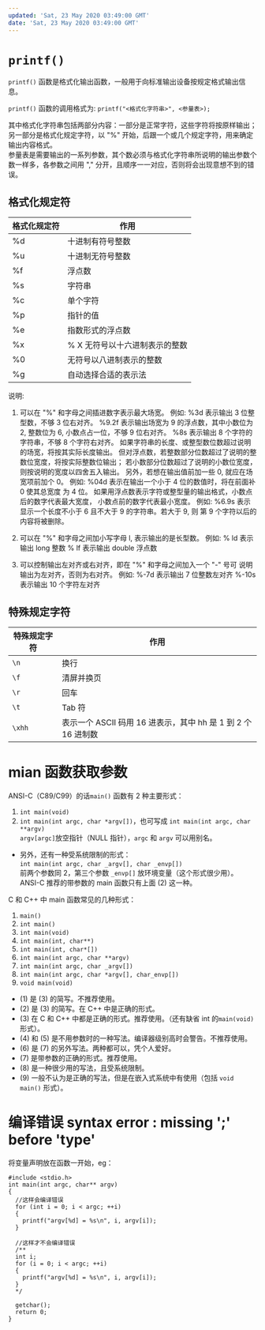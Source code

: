 ```yaml
---
updated: 'Sat, 23 May 2020 03:49:00 GMT'
date: 'Sat, 23 May 2020 03:49:00 GMT'
---
```


# `printf()`

`printf()` 函数是格式化输出函数，一般用于向标准输出设备按规定格式输出信息。

`printf()` 函数的调用格式为: `printf("<格式化字符串>", <参量表>);`

其中格式化字符串包括两部分内容：一部分是正常字符，这些字符将按原样输出；另一部分是格式化规定字符，以 "%" 开始，后跟一个或几个规定字符，用来确定输出内容格式。\
参量表是需要输出的一系列参数，其个数必须与格式化字符串所说明的输出参数个数一样多，各参数之间用 "," 分开，且顺序一一对应，否则将会出现意想不到的错误。

## 格式化规定符

| 格式化规定符 | 作用                |
| ------ | ----------------- |
| %d     | 十进制有符号整数          |
| %u     | 十进制无符号整数          |
| %f     | 浮点数               |
| %s     | 字符串               |
| %c     | 单个字符              |
| %p     | 指针的值              |
| %e     | 指数形式的浮点数          |
| %x     | % X 无符号以十六进制表示的整数 |
| %0     | 无符号以八进制表示的整数      |
| %g     | 自动选择合适的表示法        |

说明:

1.  可以在 "%" 和字母之间插进数字表示最大场宽。
    例如: %3d 表示输出 3 位整型数，不够 3 位右对齐。
    %9.2f 表示输出场宽为 9 的浮点数，其中小数位为 2, 整数位为 6,
    小数点占一位，不够 9 位右对齐。
    %8s 表示输出 8 个字符的字符串，不够 8 个字符右对齐。
    如果字符串的长度、或整型数位数超过说明的场宽，将按其实际长度输出。
    但对浮点数，若整数部分位数超过了说明的整数位宽度，将按实际整数位输出；
    若小数部分位数超过了说明的小数位宽度，则按说明的宽度以四舍五入输出。
    另外，若想在输出值前加一些 0, 就应在场宽项前加个 0。
    例如: %04d 表示在输出一个小于 4 位的数值时，将在前面补 0 使其总宽度
    为 4 位。
    如果用浮点数表示字符或整型量的输出格式，小数点后的数字代表最大宽度，
    小数点前的数字代表最小宽度。
    例如: %6.9s 表示显示一个长度不小于 6 且不大于 9 的字符串。若大于 9, 则
    第 9 个字符以后的内容将被删除。

2.  可以在 "%" 和字母之间加小写字母 l, 表示输出的是长型数。
    例如: % ld 表示输出 long 整数
    % lf 表示输出 double 浮点数

3.  可以控制输出左对齐或右对齐，即在 "%" 和字母之间加入一个 "-" 号可
    说明输出为左对齐，否则为右对齐。
    例如: %-7d 表示输出 7 位整数左对齐
    %-10s 表示输出 10 个字符左对齐

## 特殊规定字符

| 特殊规定字符 | 作用                                          |
| ------ | ------------------------------------------- |
| `\n`   | 换行                                          |
| `\f`   | 清屏并换页                                       |
| `\r`   | 回车                                          |
| `\t`   | Tab 符                                       |
| `\xhh` | 表示一个 ASCII 码用 16 进表示，其中 hh 是 1 到 2 个 16 进制数 |

# mian 函数获取参数

ANSI-C（C89/C99）的话`main()` 函数有 2 种主要形式：

1.  `int main(void)`
2.  `int main(int argc, char *argv[])`，也可写成 `int main(int argc, char **argv)`\
    `argv[argc]`放空指针（NULL 指针），`argc` 和 `argv` 可以用别名。

-   另外，还有一种受系统限制的形式：\
    `int main(int argc, char _argv[], char _envp[])`\
    前两个参数同 2，第三个参数 `_envp[]` 放环境变量（这个形式很少用）。\
    ANSI-C 推荐的带参数的 main 函数只有上面 (2) 这一种。

C 和 C++ 中 main 函数常见的几种形式：

1.  `main()`
2.  `int main()`
3.  `int main(void)`
4.  `int main(int, char**)`
5.  `int main(int, char*[])`
6.  `int main(int argc, char **argv)`
7.  `int main(int argc, char _argv[])`
8.  `int main(int argc, char *argv[], char_envp[])`
9.  `void main(void)`

-   (1) 是 (3) 的简写。不推荐使用。
-   (2) 是 (3) 的简写。在 C++ 中是正确的形式。
-   (3) 在 C 和 C++ 中都是正确的形式。推荐使用。（还有缺省 int 的`main(void)` 形式）。
-   (4) 和 (5) 是不用参数时的一种写法。编译器级别高时会警告。不推荐使用。
-   (6) 是 (7) 的另外写法。两种都可以，凭个人爱好。
-   (7) 是带参数的正确的形式。推荐使用。
-   (8) 是一种很少用的写法，且受系统限制。
-   (9) 一般不认为是正确的写法，但是在嵌入式系统中有使用（包括 `void main()` 形式）。

# 编译错误 syntax error : missing ';' before 'type'

将变量声明放在函数一开始，eg：

```
#include <stdio.h>
int main(int argc, char** argv)
{
  //这样会编译错误
  for (int i = 0; i < argc; ++i)
  {
    printf("argv[%d] = %s\n", i, argv[i]);
  }

  //这样才不会编译错误
  /**
  int i;
  for (i = 0; i < argc; ++i)
  {
    printf("argv[%d] = %s\n", i, argv[i]);
  }
  */

  getchar();
  return 0;
}
```
